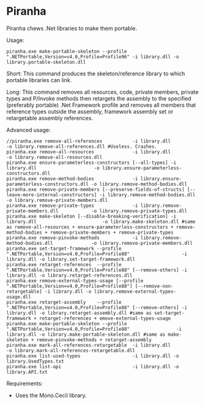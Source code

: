 Piranha
=======

Piranha chews .Net libraries to make them portable.

Usage:

	piranha.exe make-portable-skeleton --profile ".NETPortable,Version=v4.0,Profile=Profile96" -i library.dll -o library.portable-skeleton.dll

Short: This command produces the skeleton/reference library to which portable libraries can link.

Long: This command removes all resources, code, private members, private types and P/Invoke methods then retargets the assembly to the specified (preferably portable) .Net Framework profile and removes all members that reference types outside the assembly, framework assembly set or retargetable assembly references.


Advanced usage:

    //piranha.exe remove-all-references           -i library.dll                                   -o library.remove-all-references.dll #Useless. Crashes.
    piranha.exe remove-all-resources              -i library.dll                                   -o library.remove-all-resources.dll
    piranha.exe ensure-parameterless-constructors [--all-types] -i library.dll                     -o library.ensure-parameterless-constructors.dll
    piranha.exe remove-method-bodies              -i library.ensure-parameterless-constructors.dll -o library.remove-method-bodies.dll
    piranha.exe remove-private-members [--preserve-fields-of-structs] [--leave-more-internal-constructors] -i library.remove-method-bodies.dll -o library.remove-private-members.dll
    piranha.exe remove-private-types              -i library.remove-private-members.dll            -o library.remove-private-types.dll
    piranha.exe make-skeleton [--disable-breaking-verification] -i library.dll                        -o library.make-skeleton.dll #same as remove-all-resources + ensure-parameterless-constructors + remove-method-bodies + remove-private-members + remove-private-types
    piranha.exe remove-pinvoke-methods            -i library.remove-method-bodies.dll              -o library.remove-private-members.dll
    piranha.exe set-target-framework --profile ".NETPortable,Version=v4.0,Profile=Profile88"                   -i library.dll -o library.set-target-framework.dll
    piranha.exe retarget-references  --profile ".NETPortable,Version=v4.0,Profile=Profile88" [--remove-others] -i library.dll -o library.retarget-references.dll
    piranha.exe remove-external-types-usage [--profile ".NETPortable,Version=v4.0,Profile=Profile88"] [--remove-non-retargetable] -i library.dll -o library.remove-external-types-usage.dll
    piranha.exe retarget-assembly    --profile ".NETPortable,Version=v4.0,Profile=Profile88" [--remove-others] -i library.dll -o library.retarget-assembly.dll #same as set-target-framework + retarget-references + emove-external-types-usage
    piranha.exe make-portable-skeleton --profile ".NETPortable,Version=v4.0,Profile=Profile88"                 -i library.dll -o library.make-portable-skeleton.dll #same as make-skeleton + remove-pinvoke-methods + retarget-assembly
    piranha.exe mark-all-references-retargetable  -i library.dll                                   -o library.mark-all-references-retargetable.dll
    piranha.exe list-used-types                   -i library.dll -o library.UsedTypes.txt
    piranha.exe list-api                          -i library.dll -o library.API.txt

Requirements:

 * Uses the Mono.Cecil library.
